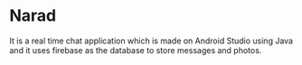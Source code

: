 # Narad
It is a real time chat application which is made on Android Studio using Java and it uses firebase as the database to store messages and photos.
